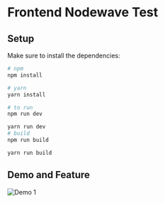 # Frontend Nodewave Test

## Setup

Make sure to install the dependencies:

```bash
# npm
npm install

# yarn
yarn install

# to run
npm run dev

yarn run dev
# build
npm run build

yarn run build

```

## Demo and Feature

![Demo 1](./src/assets/images/lookup.png)

